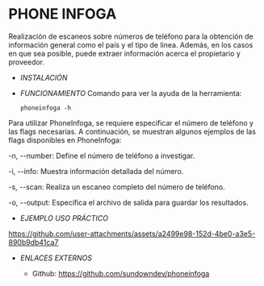 # **PHONE INFOGA**

Realización de escaneos sobre números de teléfono para la obtención de información general como el país y el tipo de linea. Además, en los casos en que sea posible, puede extraer información acerca el propietario y proveedor.

- *INSTALACIÓN*




- *FUNCIONAMIENTO*
Comando para ver la ayuda de la herramienta:

      phoneinfoga -h

Para utilizar PhoneInfoga, se requiere especificar el número de teléfono y las flags necesarias.
A continuación, se muestran algunos ejemplos de las flags disponibles en PhoneInfoga:

-n, --number: Define el número de teléfono a investigar.

-i, --info: Muestra información detallada del número.

-s, --scan: Realiza un escaneo completo del número de teléfono.

-o, --output: Especifica el archivo de salida para guardar los resultados.

- *EJEMPLO USO PRÁCTICO*



https://github.com/user-attachments/assets/a2499e98-152d-4be0-a3e5-890b9db41ca7



- *ENLACES EXTERNOS*

  - Github: https://github.com/sundowndev/phoneinfoga
